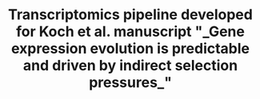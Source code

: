 <h1 align="center">Transcriptomics pipeline developed for Koch et al. manuscript "_Gene expression evolution is predictable and driven by indirect selection pressures_"</h1>
